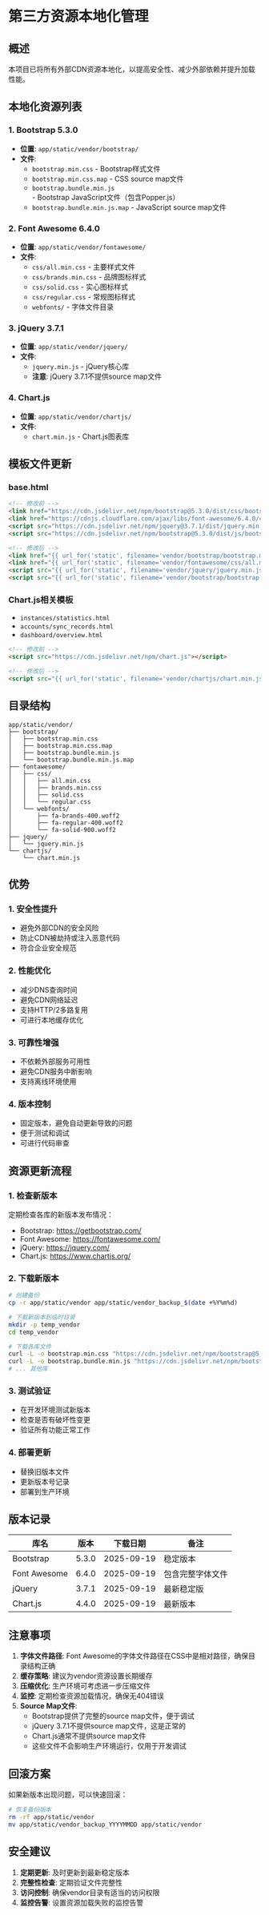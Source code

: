 # 第三方资源本地化管理

## 概述

本项目已将所有外部CDN资源本地化，以提高安全性、减少外部依赖并提升加载性能。

## 本地化资源列表

### 1. Bootstrap 5.3.0
- **位置**: `app/static/vendor/bootstrap/`
- **文件**:
  - `bootstrap.min.css` - Bootstrap样式文件
  - `bootstrap.min.css.map` - CSS source map文件
  - `bootstrap.bundle.min.js` - Bootstrap JavaScript文件（包含Popper.js）
  - `bootstrap.bundle.min.js.map` - JavaScript source map文件

### 2. Font Awesome 6.4.0
- **位置**: `app/static/vendor/fontawesome/`
- **文件**:
  - `css/all.min.css` - 主要样式文件
  - `css/brands.min.css` - 品牌图标样式
  - `css/solid.css` - 实心图标样式
  - `css/regular.css` - 常规图标样式
  - `webfonts/` - 字体文件目录

### 3. jQuery 3.7.1
- **位置**: `app/static/vendor/jquery/`
- **文件**:
  - `jquery.min.js` - jQuery核心库
  - **注意**: jQuery 3.7.1不提供source map文件

### 4. Chart.js
- **位置**: `app/static/vendor/chartjs/`
- **文件**:
  - `chart.min.js` - Chart.js图表库

## 模板文件更新

### base.html
```html
<!-- 修改前 -->
<link href="https://cdn.jsdelivr.net/npm/bootstrap@5.3.0/dist/css/bootstrap.min.css" rel="stylesheet">
<link href="https://cdnjs.cloudflare.com/ajax/libs/font-awesome/6.4.0/css/all.min.css" rel="stylesheet">
<script src="https://cdn.jsdelivr.net/npm/jquery@3.7.1/dist/jquery.min.js"></script>
<script src="https://cdn.jsdelivr.net/npm/bootstrap@5.3.0/dist/js/bootstrap.bundle.min.js"></script>

<!-- 修改后 -->
<link href="{{ url_for('static', filename='vendor/bootstrap/bootstrap.min.css') }}" rel="stylesheet">
<link href="{{ url_for('static', filename='vendor/fontawesome/css/all.min.css') }}" rel="stylesheet">
<script src="{{ url_for('static', filename='vendor/jquery/jquery.min.js') }}"></script>
<script src="{{ url_for('static', filename='vendor/bootstrap/bootstrap.bundle.min.js') }}"></script>
```

### Chart.js相关模板
- `instances/statistics.html`
- `accounts/sync_records.html`
- `dashboard/overview.html`

```html
<!-- 修改前 -->
<script src="https://cdn.jsdelivr.net/npm/chart.js"></script>

<!-- 修改后 -->
<script src="{{ url_for('static', filename='vendor/chartjs/chart.min.js') }}"></script>
```

## 目录结构

```
app/static/vendor/
├── bootstrap/
│   ├── bootstrap.min.css
│   ├── bootstrap.min.css.map
│   ├── bootstrap.bundle.min.js
│   └── bootstrap.bundle.min.js.map
├── fontawesome/
│   ├── css/
│   │   ├── all.min.css
│   │   ├── brands.min.css
│   │   ├── solid.css
│   │   └── regular.css
│   └── webfonts/
│       ├── fa-brands-400.woff2
│       ├── fa-regular-400.woff2
│       └── fa-solid-900.woff2
├── jquery/
│   └── jquery.min.js
└── chartjs/
    └── chart.min.js
```

## 优势

### 1. 安全性提升
- 避免外部CDN的安全风险
- 防止CDN被劫持或注入恶意代码
- 符合企业安全规范

### 2. 性能优化
- 减少DNS查询时间
- 避免CDN网络延迟
- 支持HTTP/2多路复用
- 可进行本地缓存优化

### 3. 可靠性增强
- 不依赖外部服务可用性
- 避免CDN服务中断影响
- 支持离线环境使用

### 4. 版本控制
- 固定版本，避免自动更新导致的问题
- 便于测试和调试
- 可进行代码审查

## 资源更新流程

### 1. 检查新版本
定期检查各库的新版本发布情况：
- Bootstrap: https://getbootstrap.com/
- Font Awesome: https://fontawesome.com/
- jQuery: https://jquery.com/
- Chart.js: https://www.chartjs.org/

### 2. 下载新版本
```bash
# 创建备份
cp -r app/static/vendor app/static/vendor_backup_$(date +%Y%m%d)

# 下载新版本到临时目录
mkdir -p temp_vendor
cd temp_vendor

# 下载各库文件
curl -L -o bootstrap.min.css "https://cdn.jsdelivr.net/npm/bootstrap@5.x.x/dist/css/bootstrap.min.css"
curl -L -o bootstrap.bundle.min.js "https://cdn.jsdelivr.net/npm/bootstrap@5.x.x/dist/js/bootstrap.bundle.min.js"
# ... 其他库
```

### 3. 测试验证
- 在开发环境测试新版本
- 检查是否有破坏性变更
- 验证所有功能正常工作

### 4. 部署更新
- 替换旧版本文件
- 更新版本号记录
- 部署到生产环境

## 版本记录

| 库名 | 版本 | 下载日期 | 备注 |
|------|------|----------|------|
| Bootstrap | 5.3.0 | 2025-09-19 | 稳定版本 |
| Font Awesome | 6.4.0 | 2025-09-19 | 包含完整字体文件 |
| jQuery | 3.7.1 | 2025-09-19 | 最新稳定版 |
| Chart.js | 4.4.0 | 2025-09-19 | 最新版本 |

## 注意事项

1. **字体文件路径**: Font Awesome的字体文件路径在CSS中是相对路径，确保目录结构正确
2. **缓存策略**: 建议为vendor资源设置长期缓存
3. **压缩优化**: 生产环境可考虑进一步压缩文件
4. **监控**: 定期检查资源加载情况，确保无404错误
5. **Source Map文件**: 
   - Bootstrap提供了完整的source map文件，便于调试
   - jQuery 3.7.1不提供source map文件，这是正常的
   - Chart.js通常不提供source map文件
   - 这些文件不会影响生产环境运行，仅用于开发调试

## 回滚方案

如果新版本出现问题，可以快速回滚：

```bash
# 恢复备份版本
rm -rf app/static/vendor
mv app/static/vendor_backup_YYYYMMDD app/static/vendor
```

## 安全建议

1. **定期更新**: 及时更新到最新稳定版本
2. **完整性检查**: 定期验证文件完整性
3. **访问控制**: 确保vendor目录有适当的访问权限
4. **监控告警**: 设置资源加载失败的监控告警
